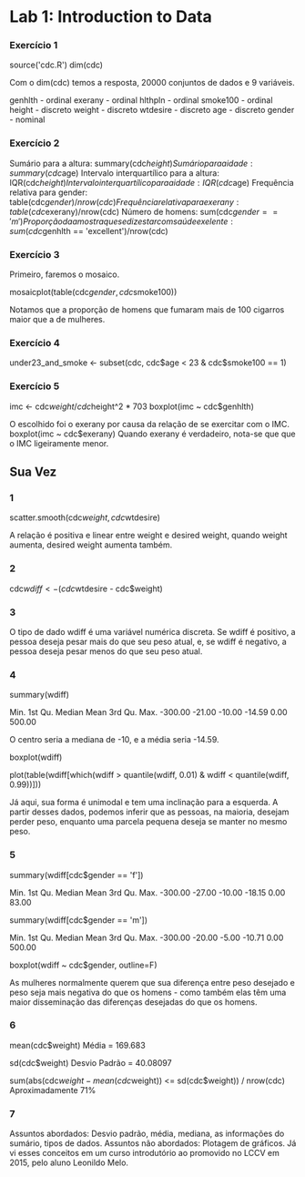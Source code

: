 # Lab 1: Introduction to Data

### Exercício 1

source('cdc.R')
dim(cdc)

Com o dim(cdc) temos a resposta, 20000 conjuntos de dados e 9 variáveis. 

genhlth - ordinal 
exerany - ordinal
hlthpln - ordinal
smoke100 - ordinal
height - discreto
weight - discreto 
wtdesire - discreto 
age - discreto 
gender - nominal 

### Exercício 2

Sumário para a altura: summary(cdc$height)
Sumário para a idade: summary(cdc$age)
Intervalo interquartílico para a altura: IQR(cdc$height)
Intervalo interquartílico para a idade: IQR(cdc$age)
Frequência relativa para gender: table(cdc$gender)/nrow(cdc)
Frequência relativa para exerany: table(cdc$exerany)/nrow(cdc)
Número de homens: sum(cdc$gender == 'm')
Proporção da amostra que se diz estar com saúde exelente: sum(cdc$genhlth == 'excellent')/nrow(cdc)

### Exercício 3

Primeiro, faremos o mosaico.

mosaicplot(table(cdc$gender, cdc$smoke100))

Notamos que a proporção de homens que fumaram mais de 100 cigarros  maior que a de mulheres.

### Exercício 4

under23_and_smoke <- subset(cdc, cdc$age < 23 & cdc$smoke100 == 1)

### Exercício 5

imc <- cdc$weight / cdc$height^2 * 703
boxplot(imc ~ cdc$genhlth)

O escolhido foi o exerany por causa da relação de se exercitar com o IMC. 
boxplot(imc ~ cdc$exerany)
Quando exerany é verdadeiro, nota-se que que o IMC  ligeiramente menor.

## Sua Vez
### 1

scatter.smooth(cdc$weight, cdc$wtdesire)

A relação é positiva e linear entre weight e desired weight, quando weight aumenta, desired weight aumenta também.

### 2

cdc$wdiff <- (cdc$wtdesire - cdc$weight)

### 3

O tipo de dado wdiff é uma variável numérica discreta. Se wdiff é positivo, a pessoa deseja pesar mais do que seu peso atual, e, se wdiff é negativo, a pessoa deseja pesar menos do que seu peso atual.

### 4

summary(wdiff)

   Min. 1st Qu.  Median    Mean 3rd Qu.    Max. 
-300.00  -21.00  -10.00  -14.59    0.00  500.00 

O centro seria a mediana de -10, e a média seria -14.59.

boxplot(wdiff)

plot(table(wdiff[which(wdiff > quantile(wdiff, 0.01) & wdiff < quantile(wdiff, 0.99))]))  

Já aqui, sua forma é unimodal e tem uma inclinação para a esquerda. A partir desses dados, podemos inferir que as pessoas, na maioria, desejam perder peso, enquanto uma parcela pequena deseja se manter no mesmo peso. 

### 5

summary(wdiff[cdc$gender == 'f'])

   Min. 1st Qu.  Median    Mean 3rd Qu.    Max. 
-300.00  -27.00  -10.00  -18.15    0.00   83.00 

summary(wdiff[cdc$gender == 'm'])

   Min. 1st Qu.  Median    Mean 3rd Qu.    Max. 
-300.00  -20.00   -5.00  -10.71    0.00  500.00 

boxplot(wdiff ~ cdc$gender, outline=F)

As mulheres normalmente querem que sua diferença entre peso desejado e peso seja mais negativa do que os homens - como também elas têm uma maior disseminação das diferenças desejadas do que os homens.

### 6

mean(cdc$weight)
Média = 169.683

sd(cdc$weight)
Desvio Padrão = 40.08097

sum(abs(cdc$weight - mean(cdc$weight)) <= sd(cdc$weight)) / nrow(cdc) 
Aproximadamente 71%

### 7

Assuntos abordados: Desvio padrão, média, mediana, as informações do sumário, tipos de dados.
Assuntos não abordados: Plotagem de gráficos.
Já vi esses conceitos em um curso introdutório ao promovido no LCCV em 2015, pelo aluno Leonildo Melo. 
